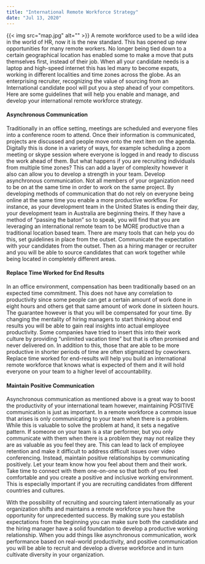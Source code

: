 ```yaml
---
title: "International Remote Workforce Strategy"
date: "Jul 13, 2020"
---
```

{{< img src="map.jpg" alt="" >}}
A remote workforce used to be a wild idea in the world of HR, now it is the new standard.  This has opened up new opportunities for many remote workers.  No longer being tied down to a certain geographical location has enabled some to make a move that puts themselves first, instead of their job.  When all your candidate needs is a laptop and high-speed internet this has led many to become expats, working in different localities and time zones across the globe.  As an enterprising recruiter, recognizing the value of sourcing from an International candidate pool will put you a step ahead of your competitors.  Here are some guidelines that will help you enable and manage, and develop your international remote workforce strategy.

#### Asynchronous Communication
Traditionally in an office setting, meetings are scheduled and everyone files into a conference room to attend.  Once their information is communicated, projects are discussed and people move onto the next item on the agenda.  Digitally this is done in a variety of ways, for example scheduling a zoom meeting or skype session where everyone is logged in and ready to discuss the work ahead of them.  But what happens if you are recruiting individuals from multiple time zones?  This can add a layer of complexity however it also can allow you to develop a strength in your team.  Develop asynchronous communication.  Not all members of your organization need to be on at the same time in order to work on the same project.  By developing methods of communication that do not rely on everyone being online at the same time you enable a more productive workflow.  For instance, as your development team in the United States is ending their day, your 
development team in Australia are beginning theirs.  If they have a method of “passing the baton” so to speak, you will find that you are leveraging an international remote team to be MORE productive than a traditional location based team.  There are many tools that can help you do this, set guidelines in place from the outset.  Communicate the expectation with your candidates from the outset.  Then as a hiring manager or recruiter and you will be able to source candidates that can work together while being located in completely different areas.

#### Replace Time Worked for End Results
In an office environment, compensation has been traditionally based on an expected time commitment.  This does not have any correlation to productivity since some people can get a certain amount of work done in eight hours and others get that same amount of work done in sixteen hours.  The guarantee however is that you will be compensated for your time.  By changing the mentality of hiring managers to start thinking about end results you will be able to gain real insights into actual employee productivity.  Some companies have tried to insert this into their work culture by providing “unlimited vacation time” but that is often promised and never delivered on.  In addition to this, those that are able to be more productive in shorter periods of time are often stigmatized by coworkers.  Replace time worked for end-results will help you build an international remote workforce that knows what is expected of them and it will hold everyone on your team to a higher level of accountability.  

#### Maintain Positive Communication
Asynchronous communication as mentioned above is a great way to boost the productivity of your international team however, maintaining POSITIVE communication is just as important.  In a remote workforce a common issue that arises is only communicating to your team when there is a problem.  While this is valuable to solve the problem at hand, it sets a negative pattern.  If someone on your team is a star performer, but you only communicate with them when there is a problem they may not realize they are as valuable as you feel they are.  This can lead to lack of employee retention and make it difficult to address difficult issues over video conferencing.  Instead, maintain positive relationships by communicating positively.  Let your team know how you feel about them and their work.  Take time to connect with them one-on-one so that both of you feel comfortable and you create a positive and inclusive working environment.  This is especially important if you are recruiting candidates from different countries and cultures.

With the possibility of recruiting and sourcing talent internationally as your organization shifts and maintains a remote workforce you have the opportunity for unprecedented success.  By making sure you establish expectations from the beginning you can make sure both the candidate and the hiring manager have a solid foundation to develop a productive working relationship.  When you add things like asynchronous communication, work performance based on real-world productivity, and positive communication you will be able to recruit and develop a diverse workforce and in turn cultivate diversity in your organization.